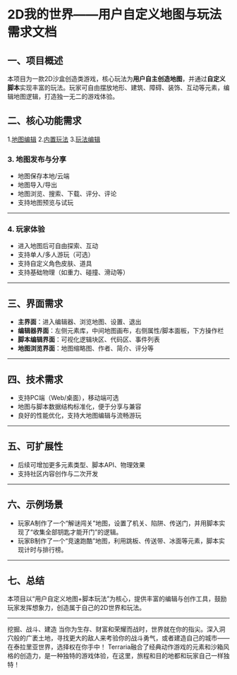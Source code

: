 # 2D我的世界——用户自定义地图与玩法需求文档

## 一、项目概述

本项目为一款2D沙盒创造类游戏，核心玩法为**用户自主创造地图**，并通过**自定义脚本**实现丰富的玩法。玩家可自由摆放地形、建筑、障碍、装饰、互动等元素，编辑地图逻辑，打造独一无二的游戏体验。


## 二、核心功能需求

1.[地图编辑](./地图编辑)
2.[内置玩法](./内置玩法)
3.[玩法编辑](./玩法编辑)

### 3. 地图发布与分享

- 地图保存本地/云端
- 地图导入/导出
- 地图浏览、搜索、下载、评分、评论
- 支持地图预览与试玩

---

### 4. 玩家体验

- 进入地图后可自由探索、互动
- 支持单人/多人游玩（可选）
- 支持自定义角色皮肤、道具
- 支持基础物理（如重力、碰撞、滑动等）

---

## 三、界面需求

- **主界面**：进入编辑器、浏览地图、设置、退出
- **编辑器界面**：左侧元素库，中间地图画布，右侧属性/脚本面板，下方操作栏
- **脚本编辑界面**：可视化逻辑块区、代码区、事件列表
- **地图浏览界面**：地图缩略图、作者、简介、评分等

---

## 四、技术需求

- 支持PC端（Web/桌面），移动端可选
- 地图与脚本数据结构标准化，便于分享与兼容
- 良好的性能优化，支持大地图编辑与流畅游玩

---

## 五、可扩展性

- 后续可增加更多元素类型、脚本API、物理效果
- 支持社区内容创作与二次开发

---

## 六、示例场景

- 玩家A制作了一个“解谜闯关”地图，设置了机关、陷阱、传送门，并用脚本实现了“收集全部钥匙才能开门”的逻辑。
- 玩家B制作了一个“竞速跑酷”地图，利用跳板、传送带、冰面等元素，脚本实现计时与排行榜。

---

## 七、总结

本项目以“用户自定义地图+脚本玩法”为核心，提供丰富的编辑与创作工具，鼓励玩家发挥想象力，创造属于自己的2D世界和玩法。

---

挖掘、战斗、建造
当你为生存、财富和荣耀而战时，世界就在你的指尖。深入洞穴般的广袤土地，寻找更大的敌人来考验你的战斗勇气，或者建造自己的城市——在泰拉里亚世界，选择权在你手中！
Terraria融合了经典动作游戏的元素和沙箱风格的创造力，是一种独特的游戏体验，在这里，旅程和目的地都和玩家自己一样独特！